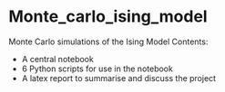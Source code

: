 # Monte_carlo_ising_model
Monte Carlo simulations of the Ising Model
Contents:
- A central notebook
- 6 Python scripts for use in the notebook
- A latex report to summarise and discuss the project
